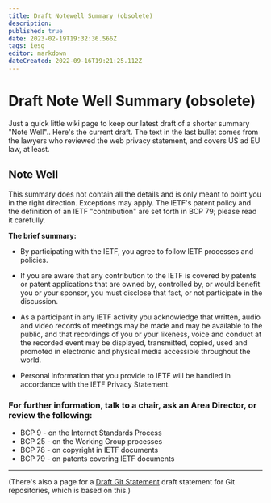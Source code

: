 ```yaml
---
title: Draft Notewell Summary (obsolete)
description: 
published: true
date: 2023-02-19T19:32:36.566Z
tags: iesg
editor: markdown
dateCreated: 2022-09-16T19:21:25.112Z
---
```


# Draft Note Well Summary (obsolete)

Just a quick little wiki page to keep our latest draft of a shorter summary "Note Well".. Here's the current draft.  The text in the last bullet comes from the lawyers who reviewed the web privacy statement, and covers US ad EU law, at least.

## Note Well 

This summary does not contain all the details and is only meant to point you in the right direction.  Exceptions may apply.  The IETF's patent policy and the definition of an IETF "contribution" are set forth in BCP 79; please read it carefully.

**The brief summary:**

- By participating with the IETF, you agree to follow IETF processes and policies.

- If you are aware that any contribution to the IETF is covered by patents or patent applications that are owned by, controlled by, or would benefit you or your sponsor, you must disclose that fact, or not participate in the discussion.

- As a participant in any IETF activity you acknowledge that written, audio and video records of meetings may be made and may be available to the public, and that recordings of you or your likeness, voice and conduct at the recorded event may be displayed, transmitted, copied, used and promoted in electronic and physical media accessible throughout the world.

- Personal information that you provide to IETF will be handled in accordance with the IETF Privacy Statement. 

### For further information, talk to a chair, ask an Area Director, or review the following:

- BCP 9 - on the Internet Standards Process
- BCP 25 - on the Working Group processes
- BCP 78 - on copyright in IETF documents
- BCP 79 - on patents covering IETF documents
----

(There's also a page for a [Draft Git Statement](/group/iesg/draft/draftgitstatement) draft statement for Git repositories, which is based on this.)